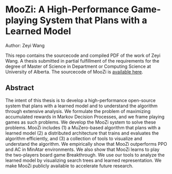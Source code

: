 # MooZi: A High-Performance Game-playing System that Plans with a Learned Model 
Author: Zeyi Wang

This repo contains the sourcecode and compiled PDF of the work of Zeyi Wang.
A thesis submitted in partial fulfillment of the requirements for the degree of Master of Science in Department or Computing Science at University of Alberta.
The sourcecode of MooZi is [available here](https://github.com/uduse/moozi).

## Abstract
The intent of this thesis is to develop a high-performance open-source system that plans with a learned model and to understand the algorithm through extensive analysis. We formulate the problem of maximizing accumulated rewards in Markov Decision Processes, and we frame playing games as such problems. We develop the MooZi system to solve these problems. MooZi includes (1) a MuZero-based algorithm that plans with a learned model (2) a distributed architecture that trains and evaluates the algorithm efficiently, and (3) a collection of tools to visualize and understand the algorithm. We empirically show that MooZi outperforms PPO and AC in MinAtar environments. We also show that MooZi learns to play the two-players board game Breakthrough. We use our tools to analyze the learned model by visualizing search trees and learned representation. We make MooZi publicly available to accelerate future research.
